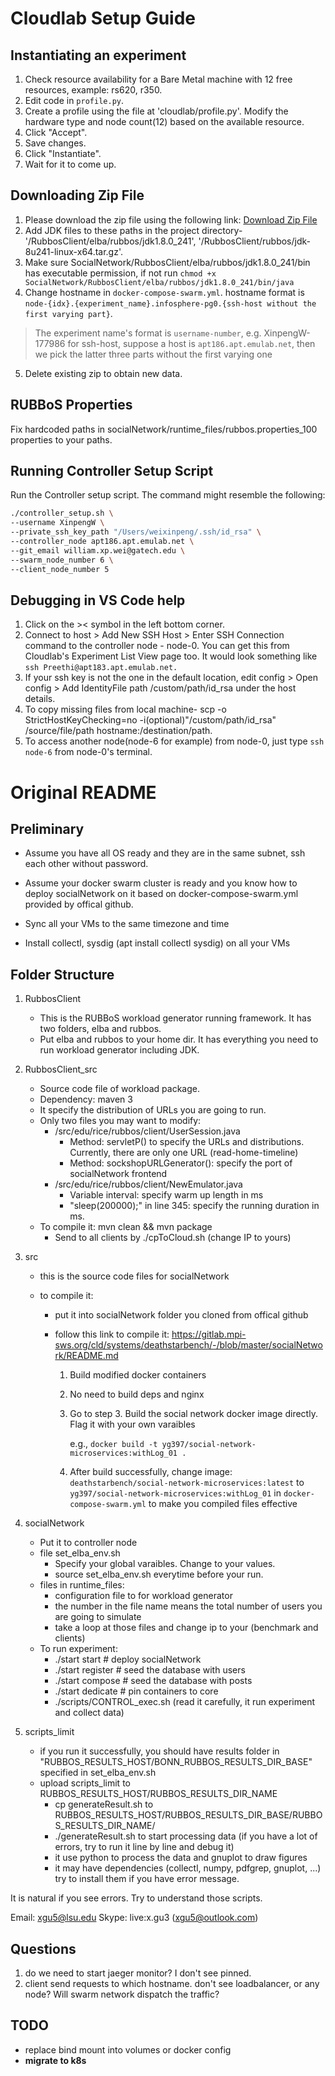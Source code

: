 # Cloudlab Setup Guide

## Instantiating an experiment
1. Check resource availability for a Bare Metal machine with 12 free resources, example: rs620, r350.
2. Edit code in `profile.py`.
3. Create a profile using the file at 'cloudlab/profile.py'. Modify the hardware type and node count(12) based on the available resource.
4. Click "Accept".
5. Save changes.
6. Click "Instantiate".
7. Wait for it to come up.

## Downloading Zip File
1. Please download the zip file using the following link:
[Download Zip File](https://filestogeaux.lsu.edu/public/download.php?FILE=xgu5/12038F6iKmz)
2. Add JDK files to these paths in the project directory- '/RubbosClient/elba/rubbos/jdk1.8.0_241', '/RubbosClient/rubbos/jdk-8u241-linux-x64.tar.gz'.
3. Make sure SocialNetwork/RubbosClient/elba/rubbos/jdk1.8.0_241/bin has executable permission, if not run `chmod +x SocialNetwork/RubbosClient/elba/rubbos/jdk1.8.0_241/bin/java`
4. Change hostname in `docker-compose-swarm.yml`.
hostname format is `node-{idx}.{experiment_name}.infosphere-pg0.{ssh-host without the first varying part}`.
> The experiment name's format is `username-number`, e.g. XinpengW-177986
> for ssh-host, suppose a host is `apt186.apt.emulab.net`, then we pick the latter three parts without the first varying one
5. Delete existing zip to obtain new data.

## RUBBoS Properties
Fix hardcoded paths in socialNetwork/runtime_files/rubbos.properties_100 properties to your paths.

## Running Controller Setup Script
Run the Controller setup script. The command might resemble the following:

```bash
./controller_setup.sh \
--username XinpengW \
--private_ssh_key_path "/Users/weixinpeng/.ssh/id_rsa" \
--controller_node apt186.apt.emulab.net \
--git_email william.xp.wei@gatech.edu \
--swarm_node_number 6 \
--client_node_number 5
```

## Debugging in VS Code help
1. Click on the >< symbol in the left bottom corner.
2. Connect to host > Add New SSH Host > Enter SSH Connection command to the controller node - node-0. You can get this from Cloudlab's Experiment List View page too. It would look something like `ssh Preethi@apt183.apt.emulab.net.` 
3. If your ssh key is not the one in the default location, edit config > Open config > Add IdentityFile path /custom/path/id_rsa under the host details.
4. To copy missing files from local machine- scp -o StrictHostKeyChecking=no -i(optional)"/custom/path/id_rsa"  /source/file/path hostname:/destination/path.
5. To access another node(node-6 for example) from node-0, just type `ssh node-6` from node-0's terminal.


# Original README
## Preliminary

- Assume you have all OS ready and they are in the same subnet, ssh each other without password.

- Assume your docker swarm cluster is ready and you know how to deploy socialNetwork on it based on docker-compose-swarm.yml provided by offical github.

- Sync all your VMs to the same timezone and time

- Install collectl, sysdig (apt install collectl sysdig) on all your VMs

## Folder Structure

1. RubbosClient

    * This is the RUBBoS workload generator running framework. It has two folders, elba and rubbos.
    * Put elba and rubbos to your home dir. It has everything you need to run workload generator including JDK.

2. RubbosClient_src

    * Source code file of workload package.
    * Dependency: maven 3
    * It specify the distribution of URLs you are going to run.
    * Only two files you may want to modify:
        * /src/edu/rice/rubbos/client/UserSession.java
            * Method: servletP() to specify the URLs and distributions. Currently, there are only one URL (read-home-timeline)
            * Method: sockshopURLGenerator(): specify the port of socialNetwork frontend
        * /src/edu/rice/rubbos/client/NewEmulator.java
            *	Variable interval: specify warm up length in ms
            *	"sleep(200000);" in line 345: specify the running duration in ms.
    * To compile it: mvn clean && mvn package
        * Send to all clients by ./cpToCloud.sh (change IP to yours)

3. src

    * this is the source code files for socialNetwork

    * to compile it:

        * put it into socialNetwork folder you cloned from offical github

        * follow this link to compile it: https://gitlab.mpi-sws.org/cld/systems/deathstarbench/-/blob/master/socialNetwork/README.md

            1. Build modified docker containers

            2. No need to build deps and nginx

            3. Go to step 3. Build the social network docker image directly. Flag it with your own varaibles

                e.g., `docker build -t yg397/social-network-microservices:withLog_01 .`

            4. After build successfully, change image: `deathstarbench/social-network-microservices:latest` to `yg397/social-network-microservices:withLog_01` in `docker-compose-swarm.yml` to make you compiled files effective

4. socialNetwork

    * Put it to controller node
    * file set_elba_env.sh
        * Specify your global varaibles. Change to your values.
        * source set_elba_env.sh everytime before your run.
    * files in runtime_files:
        * configuration file to for workload generator
        * the number in the file name means the total number of users you are going to simulate
        * take a loop at those files and change ip to your (benchmark and clients)
    * To run experiment:
        * ./start start  # deploy socialNetwork
        * ./start register # seed the database with users
        * ./start compose # seed the database with posts
        * ./start dedicate # pin containers to core
        * ./scripts/CONTROL_exec.sh (read it carefully, it run experiment and collect data)

5. scripts_limit

    * if you run it successfully, you should have results folder in "RUBBOS_RESULTS_HOST/BONN_RUBBOS_RESULTS_DIR_BASE" specified in set_elba_env.sh
    * upload scripts_limit to RUBBOS_RESULTS_HOST/RUBBOS_RESULTS_DIR_NAME
        * cp generateResult.sh to RUBBOS_RESULTS_HOST/RUBBOS_RESULTS_DIR_BASE/RUBBOS_RESULTS_DIR_NAME/
        * ./generateResult.sh to start processing data (if you have a lot of errors, try to run it line by line and debug it)
        * it use python to process the data and gnuplot to draw figures
        * it may have dependencies (collectl, numpy, pdfgrep, gnuplot, ...) try to install them if you have error message.

It is natural if you see errors. Try to understand those scripts.

Email: xgu5@lsu.edu
Skype: live:x.gu3 (xgu5@outlook.com)

## Questions

1. do we need to start jaeger monitor? I don't see pinned.
2. client send requests to which hostname. don't see loadbalancer, or any node? Will swarm network dispatch the traffic?

## TODO

- replace bind mount into volumes or docker config
- **migrate to k8s**
